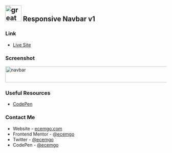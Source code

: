 ## <img src="https://user-images.githubusercontent.com/13468728/233831804-0f5c7ee5-d654-4c13-9c77-a5bd6dc4fe74.jpg" title="great tricks" alt="great tricks" width="50" height="50"/> Responsive Navbar v1

### Link

- [Live Site](https://ecemgo-navbar-v1.netlify.app/)

### Screenshot

<div align="left">
<img src="https://user-images.githubusercontent.com/13468728/233832750-e6db51f1-096b-4c57-bf8a-3fcc9be33b02.png" title="navbar" alt="navbar" width="600" height="50"/>
</div>

### Useful Resources

- [CodePen](https://codepen.io/Sukhjinder-arora/pen/OZGomv)

### Contact Me

- Website - [ecemgo.com](https://www.ecemgo.com/)
- Frontend Mentor - [@ecemgo](https://www.frontendmentor.io/profile/ecemgo)
- Twitter - [@ecemgo](https://twitter.com/ecemgo)
- CodePen - [@ecemgo](https://codepen.io/ecemgo)

